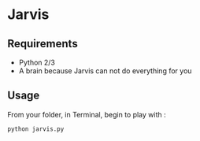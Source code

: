 # Jarvis

## Requirements
- Python 2/3
- A brain because Jarvis can not do everything for you

## Usage

From your folder, in Terminal, begin to play with :
```
python jarvis.py
```
